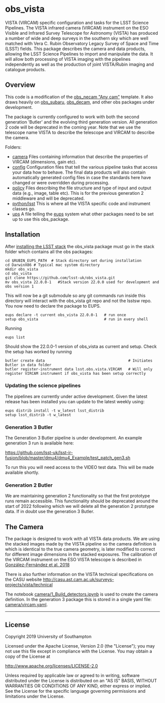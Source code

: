 # obs_vista
VISTA (VIRCAM) specific configuration and tasks for the LSST Science Pipelines. The VISTA infrared camera (VIRCAM) instrument on the ESO Visible and Infrared Survey Telescope
for Astronomy (VISTA) has produced a number of wide and deep surveys in the southern sky which are well matched with Vera C. Rubin Observatory Legacy Survey of Space and Time (LSST) fields. This package describes the camera and data products, allowing the LSST Science Pipelines to import and manipulate the data. It will allow both processing of VISTA imaging with the pipelines independently as well as the production of joint VISTA/Rubin imaging and catalogue products.

## Overview

This code is a modification of the [obs\_necam "Any cam"](https://github.com/jrmullaney/obs_necam) template. It also draws heavily on [obs\_subaru](https://github.com/lsst/obs_subaru), [obs\_decam](https://github.com/lsst/obs_decam), and other obs packages under development.

The package is currently configured to work with both the second generation 'Butler' and the evolving third generation version. All generation 2 code will be deprecated in the coming year. Note that we use the telescope name VISTA to describe the telescope and VIRCAM to describe the camera. 

Folders:

- [camera](camera) Files containing information that describe the properties of VIRCAM (dimensions, gain etc).
- [config](config) Configuration files that tell the various pipeline tasks that access your data how to behave. The final data products will also contain automatically generated config files in case the standards here have changed or were overridden during processing.
- [policy](policy) Files describing the file structure and type of input and output data (e.g., image, table etc). This is for the previous generation 2 middleware and will be deprecated.
- [python/lsst](python/lsst) This is where all the VISTA specific code and instrument classes go.
- [ups](ups) A file telling the [eups](https://developer.lsst.io/stack/eups-tutorial.html) system what other packages need to be set up to use this obs_package.

## Installation

After [installing the LSST stack](https://pipelines.lsst.io/install/newinstall.html) the obs_vista package must go in the stack folder which contains all the obs packages:


```Shell
cd $RUBIN_EUPS_PATH  # Stack directory set during installation
cd DarwinX86 # Typical mac system directory
mkdir obs_vista
cd obs_vista
git clone https://github.com/lsst-uk/obs_vista.git
mv obs_vista 22.0.0-1   #Stack version 22.0.0 used for development and obs version 1
```

This will now be a git submodule so any git commands run inside this directory will interact with the obs_vista git repo and not the lsstsw repo. You now need to declare the package to EUPS.

```Shell
eups declare -t current obs_vista 22.0.0-1   # run once
setup obs_vista                              # run in every shell
```

Running 

```Shell
eups list
```

Should show the 22.0.0-1 version of obs_vista as current and setup. Check the setup has worked by running

```Shell
butler create data                                      # Initiates Butler in data folder
butler register-instrument data lsst.obs.vista.VIRCAM   # Will only register VIRCAM instrument if obs_vista has been setup correctly
```

### Updating the science pipelines

The pipelines are currently under active development. Given the latest release has been installed you can update to the latest weekly using:

```Shell
eups distrib install -t w_latest lsst_distrib
setup lsst_distrib -t w_latest
```

### Generation 3 Butler

The Generation 3 Butler pipeline is under development. An example generation 3 run is available here:

https://github.com/lsst-uk/lsst-ir-fusion/blob/master/dmu4/dmu4_Example/test_patch_gen3.sh

To run this you will need access to the VIDEO test data. This will be made available shortly.

### Generation 2 Butler

We are maintaining generation 2 functionality so that the first prototype runs remain accessible. This functionality should be deprecated around the start of 2022 following which we will delete all the generation 2 prototype data. If in doubt use the generation 3 Butler.


## The Camera

The package is designed to work with all VISTA data products. 
We are using the stacked images made by the VISTA pipeline so the camera definition is which is identical to the true camera geometry, is later modified to correct for different image dimensions in the stacked exposures.
The calibration of the VIRCAM instrument on the ESO VISTA telescope is described in [González-Fernández et al. 2018](https://ui.adsabs.harvard.edu/abs/2018MNRAS.474.5459G/abstract)

There is also further information on the VISTA technical specifications on the CASU website http://casu.ast.cam.ac.uk/surveys-projects/vista/technical

The notebook [camera/1_Build_detectors.ipynb](camera/1_Build_detectors.ipynb) is used to create the camera definition. In the generation 3 package this is stored in a single yaml file: [camera/vircam.yaml](camera/vircam.yaml).


---

## License

Copyright 2019 University of Southampton

Licensed under the Apache License, Version 2.0 (the "License");
you may not use this file except in compliance with the License.
You may obtain a copy of the License at

http://www.apache.org/licenses/LICENSE-2.0

Unless required by applicable law or agreed to in writing, software
distributed under the License is distributed on an "AS IS" BASIS,
WITHOUT WARRANTIES OR CONDITIONS OF ANY KIND, either express or implied.
See the License for the specific language governing permissions and
limitations under the License.